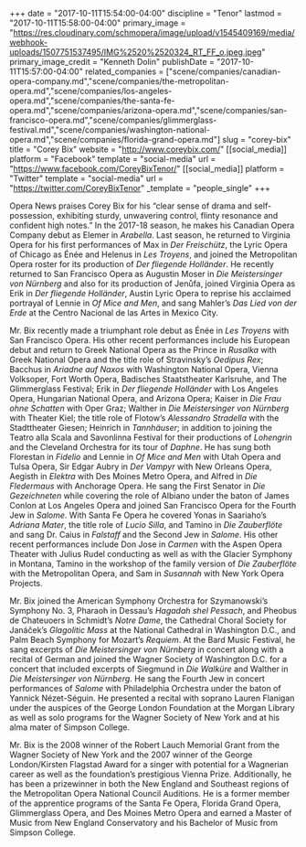 +++
date = "2017-10-11T15:54:00-04:00"
discipline = "Tenor"
lastmod = "2017-10-11T15:58:00-04:00"
primary_image = "https://res.cloudinary.com/schmopera/image/upload/v1545409169/media/webhook-uploads/1507751537495/IMG%2520%2520324_RT_FF_o.jpeg.jpeg"
primary_image_credit = "Kenneth Dolin"
publishDate = "2017-10-11T15:57:00-04:00"
related_companies = ["scene/companies/canadian-opera-company.md","scene/companies/the-metropolitan-opera.md","scene/companies/los-angeles-opera.md","scene/companies/the-santa-fe-opera.md","scene/companies/arizona-opera.md","scene/companies/san-francisco-opera.md","scene/companies/glimmerglass-festival.md","scene/companies/washington-national-opera.md","scene/companies/florida-grand-opera.md"]
slug = "corey-bix"
title = "Corey Bix"
website = "http://www.coreybix.com/"
[[social_media]]
platform = "Facebook"
template = "social-media"
url = "https://www.facebook.com/CoreyBixTenor/"
[[social_media]]
platform = "Twitter"
template = "social-media"
url = "https://twitter.com/CoreyBixTenor"
_template = "people_single"
+++

Opera News praises Corey Bix for his “clear sense of drama and self-possession, exhibiting sturdy, unwavering control, flinty resonance and confident high notes.” In the 2017-18 season, he makes his Canadian Opera Company debut as Elemer in *Arabella*. Last season, he returned to Virginia Opera for his first performances of Max in *Der Freischütz*, the Lyric Opera of Chicago as Énée and Helenus in *Les Troyens*, and joined the Metropolitan Opera roster for its production of *Der fliegende Holländer*. He recently returned to San Francisco Opera as Augustin Moser in *Die Meistersinger von Nürnberg* and also for its production of Jenůfa, joined Virginia Opera as Erik in *Der fliegende Holländer*, Austin Lyric Opera to reprise his acclaimed portrayal of Lennie in *Of Mice and Men*, and sang Mahler’s *Das Lied von der Erde* at the Centro Nacional de las Artes in Mexico City. 

Mr. Bix recently made a triumphant role debut as Énée in *Les Troyens* with San Francisco Opera. His other recent performances include his European debut and return to Greek National Opera as the Prince in *Rusalka* with Greek National Opera and the title role of Stravinsky’s *Oedipus Rex*; Bacchus in *Ariadne auf Naxos* with Washington National Opera, Vienna Volksoper, Fort Worth Opera, Badisches Staatstheater Karlsruhe, and The Glimmerglass Festival; Erik in *Der fliegende Holländer* with Los Angeles Opera, Hungarian National Opera, and Arizona Opera; Kaiser in *Die Frau ohne Schatten* with Oper Graz; Walther in *Die Meistersinger von Nürnberg* with Theater Kiel; the title role of Flotow’s *Alessandro Stradella* with the Stadttheater Giesen; Heinrich in *Tannhäuser*; in addition to joining the Teatro alla Scala and Savonlinna Festival for their productions of *Lohengrin* and the Cleveland Orchestra for its tour of *Daphne*. He has sung both Florestan in *Fidelio* and Lennie in *Of Mice and Men* with Utah Opera and Tulsa Opera, Sir Edgar Aubry in *Der Vampyr* with New Orleans Opera, Aegisth in *Elektra* with Des Moines Metro Opera, and Alfred in *Die Fledermaus* with Anchorage Opera. He sang the First Senator in *Die Gezeichneten* while covering the role of Albiano under the baton of James Conlon at Los Angeles Opera and joined San Francisco Opera for the Fourth Jew in *Salome*. With Santa Fe Opera he covered Yonas in Saariaho’s *Adriana Mater*, the title role of *Lucio Silla*, and Tamino in *Die Zauberflöte* and sang Dr. Caius in *Falstaff* and the Second Jew in *Salome*. His other recent performances include Don Jose in *Carmen* with the Aspen Opera Theater with Julius Rudel conducting as well as with the Glacier Symphony in Montana, Tamino in the workshop of the family version of *Die Zauberflöte* with the Metropolitan Opera, and Sam in *Susannah* with New York Opera Projects.

Mr. Bix joined the American Symphony Orchestra for Szymanowski’s Symphony No. 3, Pharaoh in Dessau’s *Hagadah shel Pessach*, and Pheobus de Chateuoers in Schmidt’s *Notre Dame*, the Cathedral Choral Society for Janáček’s *Glagolitic Mass* at the National Cathedral in Washington D.C., and Palm Beach Symphony for Mozart’s *Requiem*. At the Bard Music Festival, he sang excerpts of *Die Meistersinger von Nürnberg* in concert along with a recital of German and joined the Wagner Society of Washington D.C. for a concert that included excerpts of Siegmund in *Die Walküre* and Walther in *Die Meistersinger von Nürnberg*. He sang the Fourth Jew in concert performances of *Salome* with Philadelphia Orchestra under the baton of Yannick Nézet-Séguin. He presented a recital with soprano Lauren Flanigan under the auspices of the George London Foundation at the Morgan Library as well as solo programs for the Wagner Society of New York and at his alma mater of Simpson College. 

Mr. Bix is the 2008 winner of the Robert Lauch Memorial Grant from the Wagner Society of New York and the 2007 winner of the George London/Kirsten Flagstad Award for a singer with potential for a Wagnerian career as well as the foundation’s prestigious Vienna Prize. Additionally, he has been a prizewinner in both the New England and Southeast regions of the Metropolitan Opera National Council Auditions. He is a former member of the apprentice programs of the Santa Fe Opera, Florida Grand Opera, Glimmerglass Opera, and Des Moines Metro Opera and earned a Master of Music from New England Conservatory and his Bachelor of Music from Simpson College.
